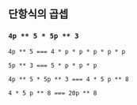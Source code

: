 ## 단항식의 곱셉

### `4p ** 5 * 5p ** 3`

`4p ** 5 === 4 * p * p * p * p * p`

`5p ** 3 === 5 * p * p * p`

`4p ** 5 * 5p ** 3 === 4 * 5 p ** 8`

`4 * 5 p ** 8 === 20p ** 8`
